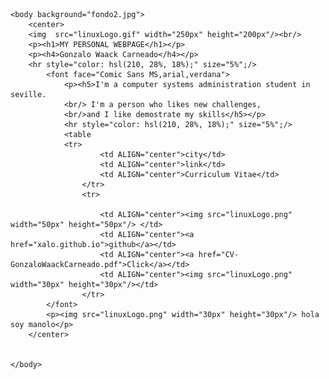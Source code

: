<html>
    <head>
        <title>Sobre Mi</title>
        <style>
                table {
                    border: 2px solid red 
                    }
                tr {
                    border: 2px solid red
                }
                td {
                    border: 2px solid red
                }
        </style>
    </head>

    <body background="fondo2.jpg">
        <center>
        <img  src="linuxLogo.gif" width="250px" height="200px"/><br/>
        <p><h1>MY PERSONAL WEBPAGE</h1></p>
        <p><h4>Gonzalo Waack Carneado</h4></p>
        <hr style="color: hsl(210, 28%, 18%);" size="5%";/>
            <font face="Comic Sans MS,arial,verdana">
                <p><h5>I'm a computer systems administration student in seville.
                <br/> I'm a person who likes new challenges,
                <br/>and I like demostrate my skills</h5></p>
                <hr style="color: hsl(210, 28%, 18%);" size="5%";/>
                <table 
                <tr>
                        <td ALIGN="center">city</td>
                        <td ALIGN="center">link</td>
                        <td ALIGN="center">Curriculum Vitae</td>
                    </tr>
                    <tr>

                        <td ALIGN="center"><img src="linuxLogo.png" width="50px" height="50px"/> </td>
                        <td ALIGN="center"><a href="xalo.github.io">github</a></td>
                        <td ALIGN="center"><a href="CV-GonzaloWaackCarneado.pdf">Click</a></td>
                        <td ALIGN="center"><img src="linuxLogo.png" width="30px" height="30px"/></td>
                    </tr>
            </font>   
            <p><img src="linuxLogo.png" width="30px" height="30px"/> hola soy manolo</p> 
        </center>
      
    
    </body>
</html>
